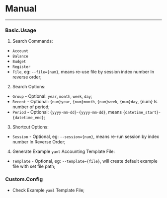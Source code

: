 # Manual

---

### Basic.Usage


1. Search Commands:

- `Account`
- `Balance`
- `Budget`
- `Register`
- `File`, eg: `--file={num}`, means re-use file by session index number In reverse order;

2. Search Options:

- `Group` - Optional: `year`, `month`, `week`, `day`;
- `Recent` - Optional: `{num}year`, `{num}month`, `{num}week`, `{num}day`, {num} Is number of period;
- `Period` - Optional: `{yyyy-mm-dd}-{yyyy-mm-dd}`, means `{datetime_start}-{datetime_end}`;

3. Shortcut Options:

- `Session` - Optional, eg: `--session={num}`, means re-run session by index number In Reverse Order;

4. Generate Example `yaml` Accounting Template File:

- `Template` - Optional, eg: `--template={file}`, will create default example file with set file path;


### Custom.Config

- Check Example `yaml` Template File;
